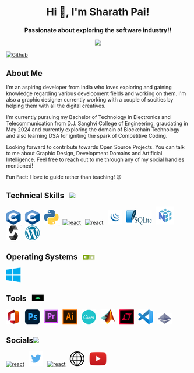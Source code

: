 


<h1 align="center">Hi 👋, I'm Sharath Pai!</h1>
<h3 align="center">Passionate about exploring the software industry!!</h3>

<p align='center'>
  <a href='mailto:sharathpai107@gmail.com' target="_blank">
      <img src='https://img.shields.io/badge/-sharathpai107@gmail.com-c14438?style=flat&logo=Gmail&logoColor=white&link=mailto:sharathpai107.com'>
  </a>
 

[![Github](https://img.shields.io/github/followers/Sharath1036?label=Follow&style=social)](https://github.com/Sharath1036)

<h2>
    About Me
</h2>

I'm an aspiring developer from India who loves exploring and gaining knowledge regarding various development fields and working on them. I'm also a graphic designer currently working with a couple of socities by helping them with all the digital creatives.

I'm currently pursuing my Bachelor of Technology in Electronics and Telecommunication from D.J. Sanghvi College of Engineering, graudating in May 2024 and currently exploring the domain of Blockchain Technology and also learning DSA for igniting the spark of Competitive Coding.

Looking forward to contribute towards Open Source Projects. You can talk to me about Graphic Design, Development Domains and Artificial Intelligence. Feel free to reach out to me through any of my social handles mentioned!

Fun Fact: I love to guide rather than teaching! 😉



<h2>
   Technical Skills &nbsp; <img src = "https://media2.giphy.com/media/QssGEmpkyEOhBCb7e1/giphy.gif?cid=ecf05e47a0n3gi1bfqntqmob8g9aid1oyj2wr3ds3mg700bl&rid=giphy.gif" width = 32px>
</h2>


<a href= "https://github.com/Sharath1036?tab=repositories&q=&type=&language=c&sort="> <img src="https://raw.githubusercontent.com/Sharath1036/readme-icon-gen/main/cprogramming.png" alt="react" width="40" height="40"/> </a>
&nbsp;
<a> <img src = "https://raw.githubusercontent.com/Sharath1036/readme-icon-gen/main/cprogramming.png" alt="react" width="40" height="40"/> </a>
&nbsp;
<a href = "https://github.com/Sharath1036?tab=repositories&q=&type=&language=python&sort="> <img src = "https://raw.githubusercontent.com/Sharath1036/readme-icon-gen/main/python.png" alt="react" width="40" height="40"/> </a>
&nbsp;
<a href = "https://github.com/Sharath1036?tab=repositories&q=&type=&language=javascript&sort="> <img src="https://seeklogo.com/images/J/javascript-js-logo-2949701702-seeklogo.com.png" alt="react" width="40" height="40"/> </a>
&nbsp;
<a> <img src="https://www.vectorlogo.zone/logos/getbootstrap/getbootstrap-icon.svg" alt="react" width="40" height="40"/> </a>
&nbsp;
<a> <img src ="https://raw.githubusercontent.com/Sharath1036/readme-icon-gen/main/jquery.png" alt="react" width="40" height="40"/> </a>
&nbsp;
<a> <img src="https://raw.githubusercontent.com/Sharath1036/readme-icon-gen/main/sqlite.png" alt="react" width="70" height="40"/> </a>
&nbsp;
<a> <img src ="https://raw.githubusercontent.com/Sharath1036/readme-icon-gen/main/numpy.png" alt="react" width="50" height="50"/> </a>
&nbsp;
<a> <img src ="https://raw.githubusercontent.com/Sharath1036/readme-icon-gen/main/solidity.png" alt="react" width="40" height="40"/> </a>
&nbsp;
<a> <img src ="https://raw.githubusercontent.com/Sharath1036/readme-icon-gen/main/wordpress.png" alt="react" width="40" height="40"/> </a>
&nbsp;

<h2>
   Operating Systems &nbsp; <img src = "https://raw.githubusercontent.com/Sharath1036/readme-icon-gen/main/operating-systems.gif" width = 32px>
</h2>

<a> <img src ='https://raw.githubusercontent.com/Sharath1036/readme-icon-gen/main/windows.png' width = "40" height= "40" alt="react"> </a>
&nbsp;

<h2>
   Tools &nbsp; <img src = "https://raw.githubusercontent.com/Sharath1036/readme-icon-gen/main/androidbot.gif" width = 32px>
</h2>

<a> <img src ="https://raw.githubusercontent.com/Sharath1036/readme-icon-gen/main/ms-office.png" alt="react" width="40" height="40"/> </a>
&nbsp;
<a> <img src ='https://raw.githubusercontent.com/Sharath1036/readme-icon-gen/main/adobephotoshop.png' alt="react" width="40" height="40"/> </a>
&nbsp;
<a> <img src ='https://raw.githubusercontent.com/Sharath1036/readme-icon-gen/main/adobepremierepro.png' alt="react" width="40" height="40"/> </a>
&nbsp;
<a> <img src ='https://raw.githubusercontent.com/Sharath1036/readme-icon-gen/main/adobeillustrator.png' alt="react" width="40" height="40"/> </a>
&nbsp;
<a> <img src ='https://raw.githubusercontent.com/Sharath1036/readme-icon-gen/main/canva.png' alt="react" width="40" height="40"/> </a>
&nbsp;
<a> <img src ='https://raw.githubusercontent.com/Sharath1036/readme-icon-gen/main/matlab.png' alt="react" width="40" height="40"/> </a>
&nbsp;
<a> <img src ='https://raw.githubusercontent.com/Sharath1036/readme-icon-gen/main/ltspice.png' alt="react" width="40" height="40"/> </a>
&nbsp;
<a> <img src ='https://raw.githubusercontent.com/Sharath1036/readme-icon-gen/main/vscode.png' alt="react" width="40" height="40"/> </a>
&nbsp;
<a> <img src ='https://raw.githubusercontent.com/Sharath1036/readme-icon-gen/main/ethereum.png' alt="react" width="40" height="30"/> </a>
&nbsp;


<h2>
   Socials<img src='https://raw.githubusercontent.com/ShahriarShafin/ShahriarShafin/main/Assets/handshake.gif' width="100px">
</h2>

<a href = 'https://www.linkedin.com/in/sharathpai107'> <img width = "40" height= "40" alt="react" src="https://raw.githubusercontent.com/rahulbanerjee26/githubAboutMeGenerator/main/icons/linked-in-alt.svg"/></a>
&nbsp;
<a href = 'https://www.twitter.com/Sharath1072'> <img width = "40" height= "40" alt="react" src="https://raw.githubusercontent.com/Sharath1036/readme-icon-gen/main/twitter.png"/></a>
&nbsp;
<a href = 'https://www.instagram.com/sharath_1007'> <img width = "40" height= "40" alt="react" src="https://raw.githubusercontent.com/rahulbanerjee26/githubAboutMeGenerator/main/icons/instagram.svg"/></a>
&nbsp;
<a href = 'https://www.swiftundergrads.ga'> <img width = "40" height= "40" alt="react" src="https://raw.githubusercontent.com/Sharath1036/readme-icon-gen/main/site.png"/></a>
&nbsp;
<a href = 'https://www.youtube.com/channel/UCSdthXAKgdyz8l5HKeIV28Q'> <img width = "50" height= "40" alt="react" src="https://raw.githubusercontent.com/Sharath1036/readme-icon-gen/main/youtube.png"/></a>
&nbsp;
<br>

